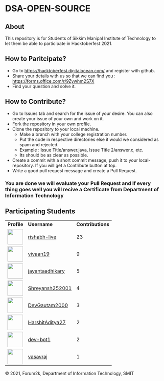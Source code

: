 # DSA-OPEN-SOURCE

## About
This repository is for Students of Sikkim Manipal Institute of Technology to let them be able to participate in Hacktoberfest 2021.

## How to Paritcipate?

- Go to https://hacktoberfest.digitalocean.com/ and register with github.
- Share your details with us so that we can find you : https://forms.office.com/r/9Zywhm2S7X
- Find your question and solve it.


## How to Contribute?

- Go to Issues tab and search for the issue of your desire. You can also create your issue of your own and work on it.
- Fork the repository in your own profile.
- Clone the repository to your local machine.
  - Make a branch with your college registration number.
  - Put the code in respective directories else it would we considered as spam and rejected.
  - Example : Issue Title/answer.java, Issue Title 2/answer.c, etc.
  - Its should be as clear as possible.
- Create a commit with a short commit message, push it to your local-repository. If you will get a Contribute button at top. 
- Write a good pull request message and create a Pull Request. 

### You are done we will evaluate your Pull Request and If every thing goes well you will recive a Certificate from Department of Information Technology

## Participating Students
<!-- START:github_contributors -->
<table><tr><td><b>Profile</b></td><td><b>Username</b></td><td><b>Contributions</b></td></tr>
<tr><td><img src='https://avatars.githubusercontent.com/u/34997913?v=4' height='50'/></td><td><a href="https://github.com/rishabh-live/" target="_blank">rishabh-live</a></td><td>23</tr>
<tr><td><img src='https://avatars.githubusercontent.com/u/60281484?v=4' height='50'/></td><td><a href="https://github.com/vivaan19/" target="_blank">vivaan19</a></td><td>9</tr>
<tr><td><img src='https://avatars.githubusercontent.com/u/73451350?v=4' height='50'/></td><td><a href="https://github.com/jayantaadhikary/" target="_blank">jayantaadhikary</a></td><td>5</tr>
<tr><td><img src='https://avatars.githubusercontent.com/u/51321665?v=4' height='50'/></td><td><a href="https://github.com/Shreyansh252001/" target="_blank">Shreyansh252001</a></td><td>4</tr>
<tr><td><img src='https://avatars.githubusercontent.com/u/77929632?v=4' height='50'/></td><td><a href="https://github.com/DevGautam2000/" target="_blank">DevGautam2000</a></td><td>3</tr>
<tr><td><img src='https://avatars.githubusercontent.com/u/71604531?v=4' height='50'/></td><td><a href="https://github.com/HarshitAditya27/" target="_blank">HarshitAditya27</a></td><td>2</tr>
<tr><td><img src='https://avatars.githubusercontent.com/u/55504462?v=4' height='50'/></td><td><a href="https://github.com/dev-bot1/" target="_blank">dev-bot1</a></td><td>2</tr>
<tr><td><img src='https://avatars.githubusercontent.com/u/60337727?v=4' height='50'/></td><td><a href="https://github.com/vasavraj/" target="_blank">vasavraj</a></td><td>1</tr>
</table>

<!-- END:github_contributors -->

&copy; 2021, Forum2k, Department of Information Technology, SMIT